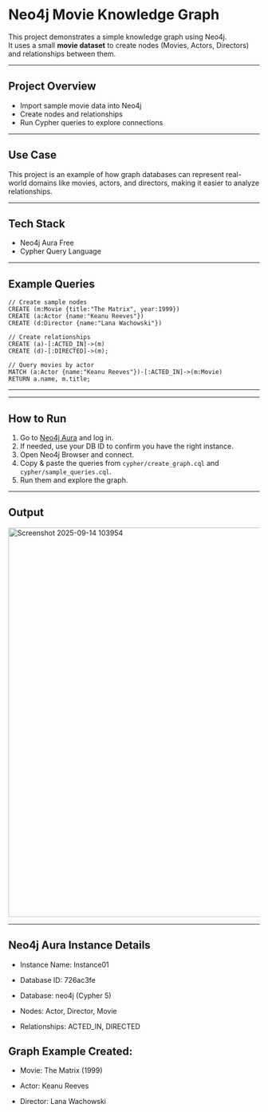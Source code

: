 # Neo4j Movie Knowledge Graph

This project demonstrates a simple knowledge graph using Neo4j.  
It uses a small **movie dataset** to create nodes (Movies, Actors, Directors) and relationships between them.

---

## Project Overview
- Import sample movie data into Neo4j
- Create nodes and relationships
- Run Cypher queries to explore connections

---

## Use Case
This project is an example of how graph databases can represent real-world domains like movies, actors, and directors, making it easier to analyze relationships.

---

## Tech Stack
- Neo4j Aura Free
- Cypher Query Language

---

## Example Queries
```cypher
// Create sample nodes
CREATE (m:Movie {title:"The Matrix", year:1999})
CREATE (a:Actor {name:"Keanu Reeves"})
CREATE (d:Director {name:"Lana Wachowski"})

// Create relationships
CREATE (a)-[:ACTED_IN]->(m)
CREATE (d)-[:DIRECTED]->(m);

// Query movies by actor
MATCH (a:Actor {name:"Keanu Reeves"})-[:ACTED_IN]->(m:Movie)
RETURN a.name, m.title;
```
***
---
## How to Run
1. Go to [Neo4j Aura](https://console.neo4j.io/) and log in.
2. If needed, use your DB ID  to confirm you have the right instance.
3. Open Neo4j Browser and connect.
4. Copy & paste the queries from `cypher/create_graph.cql` and `cypher/sample_queries.cql`.
5. Run them and explore the graph.
---


## Output
<img width="1640" height="781" alt="Screenshot 2025-09-14 103954" src="https://github.com/user-attachments/assets/ef55a222-412d-4ce6-a85f-ac3e11dcfca7" />


---
## Neo4j Aura Instance Details

- Instance Name: Instance01

- Database ID: 726ac3fe

- Database: neo4j (Cypher 5)

- Nodes: Actor, Director, Movie

- Relationships: ACTED_IN, DIRECTED

## Graph Example Created:

- Movie: The Matrix (1999)

- Actor: Keanu Reeves

- Director: Lana Wachowski

